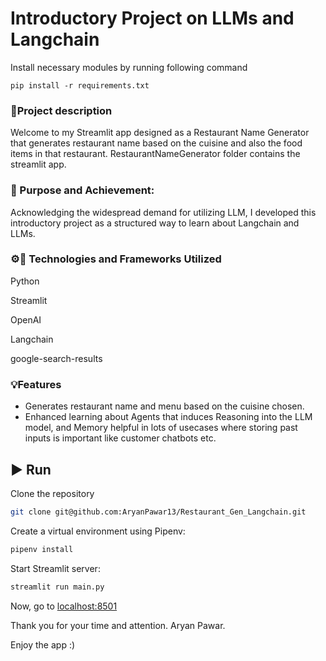 Introductory Project on LLMs and Langchain
=======================
Install necessary modules by running following command
```commandline
pip install -r requirements.txt
```
### 📄Project description

Welcome to my Streamlit app designed as a Restaurant Name Generator that generates restaurant name based on the cuisine and also the food items in that restaurant. RestaurantNameGenerator folder contains the streamlit app.

### 🎯 Purpose and Achievement:

Acknowledging the widespread demand for utilizing LLM, I developed this introductory project as a structured way to learn about Langchain and LLMs.

### ⚙️🚀 Technologies and Frameworks Utilized

Python

Streamlit

OpenAI

Langchain

google-search-results

### 💡Features

- Generates restaurant name and menu based on the cuisine chosen.
- Enhanced learning about Agents that induces Reasoning into the LLM model, and Memory helpful in lots of usecases where storing past inputs is important like customer chatbots etc.


## ▶️ Run

Clone the repository

```bash
git clone git@github.com:AryanPawar13/Restaurant_Gen_Langchain.git
```

Create a virtual environment using Pipenv:

```bash
pipenv install
```

Start Streamlit server:
```bash
streamlit run main.py 
```

Now, go to [localhost:8501](http://localhost:8501/)

Thank you for your time and attention.
Aryan Pawar.

Enjoy the app :)
